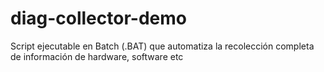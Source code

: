 # diag-collector-demo
Script ejecutable en Batch (.BAT) que automatiza la recolección completa de información de hardware, software etc
